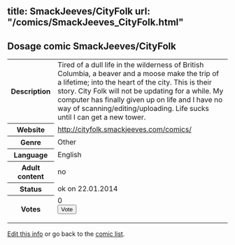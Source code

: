 title: SmackJeeves/CityFolk
url: "/comics/SmackJeeves_CityFolk.html"
---
Dosage comic SmackJeeves/CityFolk
-----------------------------------------

<p id="msg"></p>
<script type="text/javascript">
if (window.location.search === '?edit_info_mail=sent_ok') {
  var elem = document.getElementById("msg");
  elem.innerHTML = 'Edited information sucessfully sent for review, which is usually done daily. Thanks!';
  elem.className = 'ok';
}
</script>
<table class="comicinfo">
<tr>
<th>Description</th><td>Tired of a dull life in the wilderness of British Columbia, a beaver and a moose make the trip of a lifetime; into the heart of the city. This is their story. City Folk will not be updating for a while. My computer has finally given up on life and I have no way of scanning/editing/uploading. Life sucks until I can get a new tower.</td>
</tr>
<tr>
<th>Website</th><td><a href="http://cityfolk.smackjeeves.com/comics/">http://cityfolk.smackjeeves.com/comics/</a></td>
</tr>
<tr>
<th>Genre</th><td>Other</td>
</tr>
<tr>
<th>Language</th><td>English</td>
</tr>
<tr>
<th>Adult content</th><td>no</td>
</tr>
<tr>
<th>Status</th><td>ok on 22.01.2014</td>
</tr>
<tr>
<th>Votes</th><td>0
<form action="http://gaecounter.appspot.com/count/" method="POST">
<input name="name" type="hidden" value="SmackJeeves_CityFolk"/>
<input name="uid" type="hidden" id="voteuid" value=""/>
<input type="submit" value="Vote"/>
</form>
</td>
</tr>
</table>
<script type="text/javascript">
var ua = navigator.userAgent;
document.getElementById("voteuid").value = ua.replace(/[^a-zA-Z0-9\._:]/g , "_");;
</script>

[Edit this info](SmackJeeves_CityFolk_edit.html) or go back to the [comic list](../comic-index.html).
